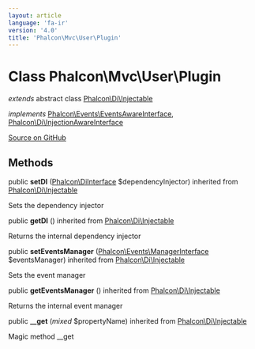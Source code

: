 ```yaml
---
layout: article
language: 'fa-ir'
version: '4.0'
title: 'Phalcon\Mvc\User\Plugin'
---
```


# Class **Phalcon\Mvc\User\Plugin**

*extends* abstract class [Phalcon\Di\Injectable](/4.0/en/api/Phalcon_Di_Injectable)

*implements* [Phalcon\Events\EventsAwareInterface](/4.0/en/api/Phalcon_Events_EventsAwareInterface), [Phalcon\Di\InjectionAwareInterface](/4.0/en/api/Phalcon_Di_InjectionAwareInterface)

<a href="https://github.com/phalcon/cphalcon/tree/v4.0.0/phalcon/mvc/user/plugin.zep" class="btn btn-default btn-sm">Source on GitHub</a>

## Methods

public **setDI** ([Phalcon\DiInterface](/4.0/en/api/Phalcon_DiInterface) $dependencyInjector) inherited from [Phalcon\Di\Injectable](/4.0/en/api/Phalcon_Di_Injectable)

Sets the dependency injector

public **getDI** () inherited from [Phalcon\Di\Injectable](/4.0/en/api/Phalcon_Di_Injectable)

Returns the internal dependency injector

public **setEventsManager** ([Phalcon\Events\ManagerInterface](/4.0/en/api/Phalcon_Events_ManagerInterface) $eventsManager) inherited from [Phalcon\Di\Injectable](/4.0/en/api/Phalcon_Di_Injectable)

Sets the event manager

public **getEventsManager** () inherited from [Phalcon\Di\Injectable](/4.0/en/api/Phalcon_Di_Injectable)

Returns the internal event manager

public **__get** (*mixed* $propertyName) inherited from [Phalcon\Di\Injectable](/4.0/en/api/Phalcon_Di_Injectable)

Magic method __get